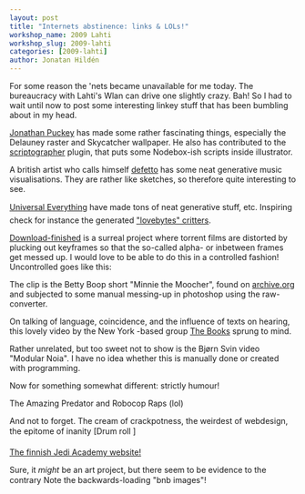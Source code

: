 ```yaml
---
layout: post
title: "Internets abstinence: links & LOLs!"
workshop_name: 2009 Lahti
workshop_slug: 2009-lahti
categories: [2009-lahti]
author: Jonatan Hildén
---
```

For some reason the 'nets became unavailable for me today. The bureaucracy with Lahti's Wlan can drive one slightly crazy. Bah! So I had to wait until now to post some interesting linkey stuff that has been bumbling about in my head.

<a href="http://www.jonathanpuckey.com/">Jonathan Puckey</a> has made some rather fascinating things, especially the Delauney raster and Skycatcher wallpaper. He also has contributed to the <a href="http://www.scriptographer.com/">scriptographer</a> plugin, that puts some Nodebox-ish scripts inside illustrator.

A british artist who calls himself <a href="http://vimeo.com/defetto">defetto</a> has some neat generative music visualisations. They are rather like sketches, so therefore quite interesting to see.

<a href="http://www.universaleverything.com/project">Universal Everything</a> have made tons of neat generative stuff, etc. Inspiring  check for instance the generated <a href="http://www.universaleverything.com/205">"lovebytes" critters</a>.

<a href="http://www.download-finished.com/">Download-finished</a> is a surreal project where torrent films are distorted by plucking out keyframes so that the so-called alpha- or inbetween frames get messed up. I would love to be able to do this in a controlled fashion! Uncontrolled goes like this:<object width="425" height="350" data="http://www.youtube.com/v/zmGzFWrNpGg" type="application/x-shockwave-flash"><param name="src" value="http://www.youtube.com/v/zmGzFWrNpGg" /></object>

The clip is the Betty Boop short "Minnie the Moocher", found on <a href="http://www.archive.org/index.php">archive.org</a> and subjected to some manual messing-up in photoshop using the raw-converter.

On talking of language, coincidence, and the influence of texts on hearing, this lovely video by the New York -based group <a href="http://www.thebooksmusic.com/">The Books</a> sprung to mind. <object width="425" height="350" data="http://www.youtube.com/v/ZHNArEfBKdc&amp;feature" type="application/x-shockwave-flash"><param name="src" value="http://www.youtube.com/v/ZHNArEfBKdc&amp;feature" /></object>

Rather unrelated, but too sweet not to show is the Bjørn Svin video "Modular Noia". I have no idea whether this is manually done or created with programming.<object width="425" height="350" data="http://www.youtube.com/v/C1bG3g06iWg" type="application/x-shockwave-flash"><param name="src" value="http://www.youtube.com/v/C1bG3g06iWg" /></object>

Now for something somewhat different: strictly humour!

The Amazing Predator and Robocop Raps (lol)

<object width="425" height="350" data="http://www.youtube.com/v/ovi-djkUgd0" type="application/x-shockwave-flash"><param name="src" value="http://www.youtube.com/v/ovi-djkUgd0" /></object><object width="425" height="350" data="http://www.youtube.com/v/wUnMF7dV86k" type="application/x-shockwave-flash"><param name="src" value="http://www.youtube.com/v/wUnMF7dV86k" /></object>

And not to forget. The cream of crackpotness, the weirdest of webdesign, the epitome of inanity [Drum roll ]

<a href="http://www.kolumbus.fi/jedi.akatemia/">The finnish Jedi Academy website!</a>

Sure, it <em>might</em> be an art project, but there seem to be evidence to the contrary Note the backwards-loading "bnb images"!
